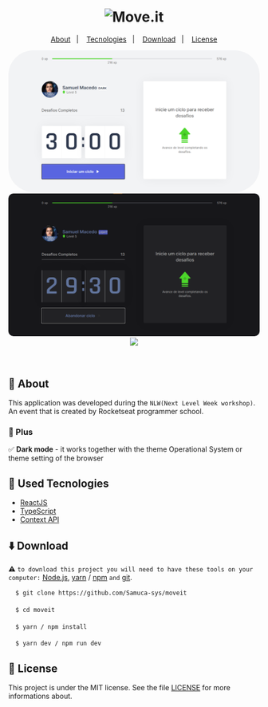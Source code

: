 <h1 align="center">
  <img src="https://res.cloudinary.com/dzn5ixmhq/image/upload/v1614260676/move.it/logo_f6jabl.png" alt="Move.it" width="200">
</h1>

<p align="center">
  <a href="#memo-about">About</a>&nbsp;&nbsp;&nbsp;|&nbsp;&nbsp;&nbsp;
  <a href="#wrench-used-tecnologies">Tecnologies</a>&nbsp;&nbsp;&nbsp;|&nbsp;&nbsp;&nbsp;
  <a href="#arrowdown-download">Download</a>&nbsp;&nbsp;&nbsp;|&nbsp;&nbsp;&nbsp;
  <a href="#pagefacingup-license">License</a>
</p>

<p align="center">

  <img width="auto" style="border-radius: 50px" height="auto" src="https://github.com/Samuca-sys/moveit/blob/main/moveit-next/screenshots/captura2.png" alt="Move.it">
  
  <img width="auto" style="border-radius: 10px" height="auto" src="https://github.com/Samuca-sys/moveit/blob/main/moveit-next/screenshots/captura1.png" alt="Move.it">

    
  <a href="https://moveit.samuca-sys-app/">
    <img src="https://res.cloudinary.com/dzn5ixmhq/image/upload/v1614434454/vercel-logo_xwytbg.png" width="100">
  </a>
</p>

<br />

## :memo: About

This application was developed during the `NLW(Next Level Week workshop)`.  An event that is created by Rocketseat programmer school.

### :rocket: Plus

✅ **Dark mode** - it works together with the theme Operational System or theme setting of the browser

## :wrench: Used Tecnologies

- [ReactJS](https://pt-br.reactjs.org/)
- [TypeScript](https://www.typescriptlang.org/)
- [Context API](https://pt-br.reactjs.org/docs/context.html)

## :arrow_down: Download

⚠ `to download this project you will need to have these tools on your computer:`
[Node.js](https://nodejs.org/en/), [yarn](https://yarnpkg.com/) / [npm]() `and` [git](https://git-scm.com/).

```bash
  $ git clone https://github.com/Samuca-sys/moveit

  $ cd moveit

  $ yarn / npm install

  $ yarn dev / npm run dev
```



## :page_facing_up: License

This project is under the MIT license. See the file [LICENSE](https://github.com/Samuca-sys/moveit/blob/main/LICENSE.txt) for more informations about.
